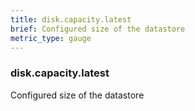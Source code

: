 ```yaml
---
title: disk.capacity.latest
brief: Configured size of the datastore
metric_type: gauge
---
```

### disk.capacity.latest

Configured size of the datastore